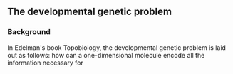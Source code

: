 ## The developmental genetic problem

### Background

In Edelman's book Topobiology, the developmental genetic problem is laid out as follows: how can a one-dimensional molecule encode all the information necessary for

